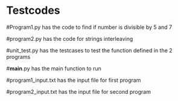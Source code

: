 # Testcodes

#Program1.py has the code to find if number is divisible by 5 and 7

#program2.py has the code for strings interleaving

#unit_test.py has the testcases to test the function defined in the 2 programs 

#__main__.py has the main function to run

#program1_input.txt has the input file for first program

#program2_input.txt has the input file for second program
